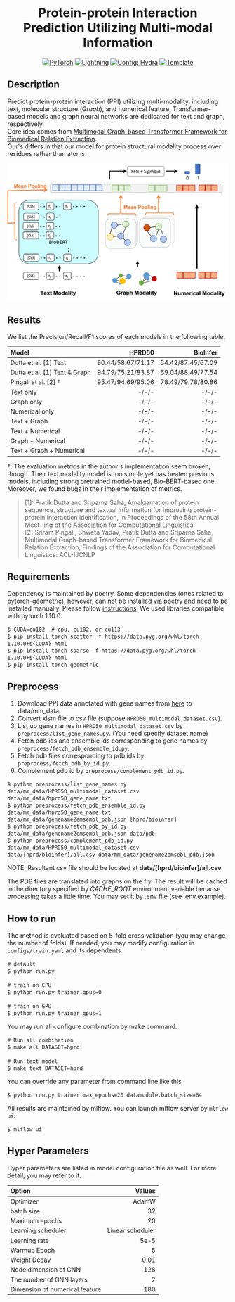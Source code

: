 <div align="center">

# Protein-protein Interaction Prediction Utilizing Multi-modal Information

<a href="https://pytorch.org/get-started/locally/"><img alt="PyTorch" src="https://img.shields.io/badge/PyTorch-ee4c2c?logo=pytorch&logoColor=white"></a>
<a href="https://pytorchlightning.ai/"><img alt="Lightning" src="https://img.shields.io/badge/-Lightning-792ee5?logo=pytorchlightning&logoColor=white"></a>
<a href="https://hydra.cc/"><img alt="Config: Hydra" src="https://img.shields.io/badge/Config-Hydra-89b8cd"></a>
<a href="https://github.com/ashleve/lightning-hydra-template"><img alt="Template" src="https://img.shields.io/badge/-Lightning--Hydra--Template-017F2F?style=flat&logo=github&labelColor=gray"></a><br>

</div>

## Description
Predict protein-protein interaction (PPI) utilizing multi-modality, including text, molecular structure (*Graph*), and numerical feature.
Transformer-based models and graph neural networks are dedicated for text and graph, respectively.\
Core idea comes from [Multimodal Graph-based Transformer Framework for Biomedical Relation Extraction](https://aclanthology.org/2021.findings-acl.328/).\
Our's differs in that our model for protein structural modality process over residues rather than atoms.

![Overview](imgs/overview.png)



## Results
We list the Precision/Recall/F1 scores of each models in the following table.

| Model | HPRD50 | BioInfer |
| :--- | ---: |---: |
| Dutta et al. [1] Text | 90.44/58.67/71.17 | 54.42/87.45/67.09 |
| Dutta et al. [1] Text & Graph| 94.79/75.21/83.87 | 69.04/88.49/77.54 |
| Pingali et al. [2] &dagger; | 95.47/94.69/95.06 | 78.49/79.78/80.86 |
| Text only | -/-/- | -/-/- |
| Graph only | -/-/- | -/-/- |
| Numerical only | -/-/- | -/-/- |
| Text + Graph | -/-/- | -/-/- |
| Text + Numerical | -/-/- | -/-/- |
| Graph + Numerical | -/-/- | -/-/- |
| Text + Graph + Numerical | -/-/- | -/-/- |

&dagger;: The evaluation metrics in the author's implementation seem broken, though. Their text modality model is too simple yet has beaten previous models, including strong pretrained model-based, Bio-BERT-based one. Moreover, we found bugs in their implementation of metrics.

> [1]: Pratik Dutta and Sriparna Saha, Amalgamation of protein sequence, structure and textual information for improving protein-protein interaction identification, In Proceedings of the 58th Annual Meet- ing of the Association for Computational Linguistics\
> [2] Sriram Pingali, Shweta Yadav, Pratik Dutta and Sriparna Saha, Multimodal Graph-based Transformer Framework for Biomedical Relation Extraction, Findings of the Association for Computational Linguistics: ACL-IJCNLP

## Requirements
Dependency is maintained by poetry. Some dependencies (ones related to pytorch-geometric), however, can not be installed via poetry and need to be installed manually.
Please follow [instructions](https://github.com/pyg-team/pytorch_geometric#installation).
We used libraries compatible with pytorch 1.10.0.
```console
$ CUDA=cu102  # cpu, cu102, or cu113
$ pip install torch-scatter -f https://data.pyg.org/whl/torch-1.10.0+${CUDA}.html
$ pip install torch-sparse -f https://data.pyg.org/whl/torch-1.10.0+${CUDA}.html
$ pip install torch-geometric
```

## Preprocess
1. Download PPI data annotated with gene names from [here](https://github.com/duttaprat/MM_PPI_NLP) to data/mm_data.
2. Convert xlsm file to csv file (suppose `HPRD50_multimodal_dataset.csv`).
3. List up gene names in `HPRD50_multimodal_dataset.csv` by `preprocess/list_gene_names.py`. (You need specify dataset name)
4. Fetch pdb ids and ensemble ids corresponding to gene names by `preprocess/fetch_pdb_ensemble_id.py`.
5. Fetch pdb files corresponding to pdb ids by `preprocess/fetch_pdb_by_id.py`.
6. Complement pdb id by `preprocess/complement_pdb_id.py`.

```console
$ python preprocess/list_gene_names.py data/mm_data/HPRD50_multimodal_dataset.csv  data/mm_data/hprd50_gene_name.txt
$ python preprocess/fetch_pdb_ensemble_id.py data/mm_data/hprd50_gene_name.txt data/mm_data/genename2emsembl_pdb.json [hprd/bioinfer]
$ python preprocess/fetch_pdb_by_id.py data/mm_data/genename2emsembl_pdb.json data/pdb
$ python preprocess/complement_pdb_id.py data/mm_data/HPRD50_multimodal_dataset.csv data/[hprd/bioinfer]/all.csv data/mm_data/genename2emsebl_pdb.json
```

NOTE: Resultant csv file should be located at **data/[hprd/bioinfer]/all.csv**

The PDB files are translated into graphs on the fly.
The result will be cached in the directory specified by *CACHE_ROOT* environment variable because processing takes a little time.
You may set it by .env file (see .env.example).


## How to run

The method is evaluated based on 5-fold cross validation (you may change the number of folds).
If needed, you may modify configuration in `configs/train.yaml` and its dependents.
```console
# default
$ python run.py

# train on CPU
$ python run.py trainer.gpus=0

# train on GPU
$ python run.py trainer.gpus=1
```

You may run all configure combination by make command.
```console
# Run all combination
$ make all DATASET=hprd

# Run text model
$ make text DATASET=hprd
```
You can override any parameter from command line like this
```console
$ python run.py trainer.max_epochs=20 datamodule.batch_size=64
```

All results are maintained by mlflow. You can launch mlflow server by `mlflow ui`.
```console
$ mlflow ui
```


## Hyper Parameters
Hyper parameters are listed in model configuration file as well. For more detail, you may refer to it.

| Option | Values|
| :--- | ---: |
| Optimizer | AdamW |
| batch size | 32 |
| Maximum epochs | 20 |
| Learning scheduler | Linear scheduler |
| Learning rate | 5e-5 |
| Warmup Epoch | 5 |
| Weight Decay | 0.01 |
| Node dimension of GNN | 128 |
| The number of GNN layers | 2 |
| Dimension of numerical feature | 180 |

